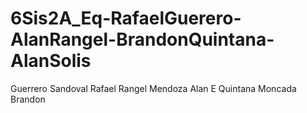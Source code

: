 # 6Sis2A_Eq-RafaelGuerero-AlanRangel-BrandonQuintana-AlanSolis
Guerrero Sandoval Rafael
Rangel Mendoza Alan E
Quintana Moncada Brandon
